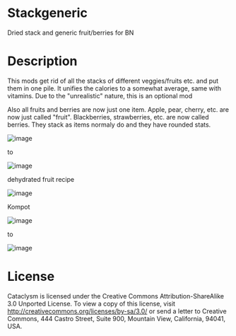 # Stackgeneric

Dried stack and generic fruit/berries for BN


# Description

This mods get rid of all the stacks of different veggies/fruits etc. and put them in one pile. It unifies the calories to a somewhat average, same with vitamins. Due to the "unrealistic" nature, this is an optional mod


Also all fruits and berries are now just one item. Apple, pear, cherry, etc. are now just called "fruit". Blackberries, strawberries, etc. are now called berries. They stack as items normaly do and they have rounded stats.


![image](https://user-images.githubusercontent.com/33199510/136201491-173a8e5b-fef6-4db5-8abd-099e915db023.png)


to


![image](https://user-images.githubusercontent.com/33199510/136201558-bd5a469d-978a-4857-a12e-72ab4f99ab31.png)


dehydrated fruit recipe


![image](https://user-images.githubusercontent.com/33199510/136352140-4ef84cff-0da0-4f6a-90d5-9514384b76bb.png)




Kompot


![image](https://user-images.githubusercontent.com/33199510/136352412-ab05415a-f484-42b0-b1ef-1495fbec87b1.png)


to


![image](https://user-images.githubusercontent.com/33199510/136352237-3ed9d9c6-10f1-4f46-bfe3-8147a1bbc830.png)

# License
Cataclysm is licensed under the Creative Commons Attribution-ShareAlike 3.0 Unported License. To view a copy of this license, visit http://creativecommons.org/licenses/by-sa/3.0/ or send a letter to Creative Commons, 444 Castro Street, Suite 900, Mountain View, California, 94041, USA.
